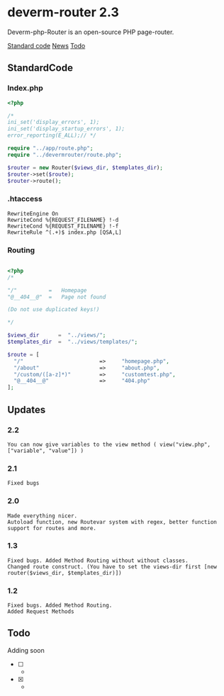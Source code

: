 

# deverm-router 2.3
Deverm-php-Router is an open-source PHP page-router.

[Standard code](#StandardCode)
[News](#Updates)
[Todo](#Todo)

## StandardCode

### Index.php
```php
<?php

/*
ini_set('display_errors', 1);
ini_set('display_startup_errors', 1);
error_reporting(E_ALL);// */

require "../app/route.php";
require "../devermrouter/route.php";

$router = new Router($views_dir, $templates_dir);
$router->set($route);
$router->route();
```


### .htaccess
```
RewriteEngine On
RewriteCond %{REQUEST_FILENAME} !-d
RewriteCond %{REQUEST_FILENAME} !-f
RewriteRule ^(.+)$ index.php [QSA,L]
```

### Routing

```php

<?php
/*

"/"          =   Homepage
"@__404__@"  =   Page not found

(Do not use duplicated keys!)

*/

$views_dir      =  "../views/";
$templates_dir  =  "../views/templates/";

$route = [
  "/"                        =>     "homepage.php",
  "/about"                   =>     "about.php",
  "/custom/([a-z]*)"         =>     "customtest.php",
  "@__404__@"                =>     "404.php"
];

```

## Updates

### 2.2

```
You can now give variables to the view method ( view("view.php", ["variable", "value"]) )
```

### 2.1

```
Fixed bugs
```

### 2.0

```
Made everything nicer.
Autoload function, new Routevar system with regex, better function support for routes and more.
```
 
### 1.3

```
Fixed bugs. Added Method Routing without without classes.
Changed route construct. (You have to set the views-dir first [new router($views_dir, $templates_dir)])
```

### 1.2

```
Fixed bugs. Added Method Routing.
Added Request Methods
```

## Todo
Adding soon
 - [ ]  -
 - [x] -


